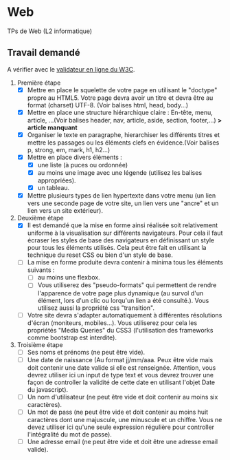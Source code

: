 # Web

TPs de Web (L2 informatique)

## Travail demandé

A vérifier avec le [validateur en ligne du W3C](http://validator.w3.org/#validate_by_upload).

1. Première étape
    - [x] Mettre en place le squelette de votre page en utilisant le "doctype" propre au HTML5. Votre page devra avoir un titre et devra être au format (charset) UTF-8. (Voir balises html, head, body...)
    - [x] Mettre en place une structure hiérarchique claire : En-tête, menu, article, ...(Voir balises header, nav, article, aside, section, footer,...) **> article manquant**
    - [x] Organiser le texte en paragraphe, hierarchiser les différents titres et mettre les passages ou les éléments clefs en évidence.(Voir balises p, strong, em, mark, h1, h2...)
    - [x] Mettre en place divers éléments :
        - [x] une liste (à puces ou ordonnée)
        - [x] au moins une image avec une légende (utilisez les balises appropriées).
        - [x] un tableau.
    - [x] Mettre plusieurs types de lien hypertexte dans votre menu (un lien vers une seconde page de votre site, un lien vers une "ancre" et un lien vers un site extérieur).

2. Deuxième étape
    - [x] Il est demandé que la mise en forme ainsi réalisée soit relativement uniforme à la visualisation sur différents navigateurs. Pour cela il faut écraser les styles de base des navigateurs en définissant un style pour tous les éléments utilisés. Cela peut être fait en utilisant la technique du reset CSS ou bien d'un style de base.
    - [ ] La mise en forme produite devra contenir à minima tous les éléments suivants :
        - [ ] au moins une flexbox.
        - [ ] Vous utiliserez des "pseudo-formats" qui permettent de rendre l'apparence de votre page plus dynamique (au survol d'un élément, lors d'un clic ou lorqu'un lien a été consulté.). Vous utilisez aussi la propriété css "transition".
    - [ ] Votre site devra s'adapter automatiquement à différentes résolutions d'écran (moniteurs, mobiles...). Vous utiliserez pour cela les propriétés "Media Queries" du CSS3 (l'utilisation des frameworks comme bootstrap est interdite).

3. Troisième étape
    - [ ] Ses noms et prénoms (ne peut être vide).
    - [ ] Une date de naissance (Au format jj/mm/aaa. Peux être vide mais doit contenir une date valide si elle est renseignée. Attention, vous devrez utiliser ici un input de type text et vous devrez trouver une façon de controller la validité de cette date en utilisant l'objet Date du javascript).
    - [ ] Un nom d'utilisateur (ne peut être vide et doit contenir au moins six caractères).
    - [ ] Un mot de pass (ne peut être vide et doit contenir au moins huit caractères dont une majuscule, une minuscule et un chiffre. Vous ne devez utiliser ici qu'une seule expression régulière pour controller l'intégralité du mot de passe).
    - [ ] Une adresse email (ne peut être vide et doit être une adresse email valide).

